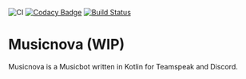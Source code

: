 ![CI](https://github.com/Phyrone/musicnova/workflows/CI/badge.svg) [![Codacy Badge](https://app.codacy.com/project/badge/Grade/63c3d6d5cc554402a5b8de82abde6e8f)](https://www.codacy.com/manual/Phyrone/musicnova?utm_source=github.com&amp;utm_medium=referral&amp;utm_content=Phyrone/musicnova&amp;utm_campaign=Badge_Grade) [![Build Status](https://ci.phyrone.de/job/MusicNova/job/master/badge/icon?style=ball-16x16)](https://ci.phyrone.de/job/MusicNova/job/master/)  
# Musicnova (WIP)
Musicnova is a Musicbot written in Kotlin for Teamspeak and Discord.

